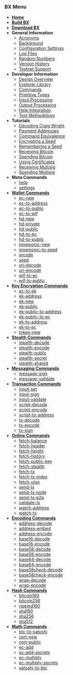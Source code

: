 ### BX Menu
* **[Home](Home)**
* **[Build BX](Build-BX)**
* **[Download BX](Download-BX)**
* **General Information**
  * [Acronyms](Acronyms)
  * [Background](Background)
  * [Configuration Settings](Configuration-Settings)
  * [Log Files](Log-Files)
  * [Random Numbers](Random-Numbers)
  * [Version History](Version-History)
  * [Testnet Support](Testnet-Support)
* **Developer Information**
  * [Design Overview](Design-Overview)
  * [Explorer Library](Explorer-Library)
  * [Commands](Commands)
  * [Primitive Types](Primitive-Types)
  * [Input Processing](Input-Processing)
  * [Output Processing](Output-Processing)
  * [Help Integration](Help-Integration)
  * [Test Methodology](Test-Methodology)
* **Tutorials**
  * [Decoding Craig Wright](wright-decoded)
  * [Payment Addresses](Payment-Address-Deconstruction)
  * [Command Equivalence](Command-Equivalence)
  * [Encrypting a Seed](How-to-Encrypt-a-Wallet-Seed)
  * [Remembering a Seed](How-to-Remember-a-Wallet-Seed)
  * [Receiving Bitcoin](How-to-Receive-Bitcoin)
  * [Spending Bitcoin](How-to-Spend-Bitcoin)
  * [Using Certificates](How-to-Use-Certificates)
  * [Receiving Multisig](How-to-Create-a-Multisig-Address)
  * [Spending Multisig](How-to-Spend-From-a-Multisig-Address)
* **Meta Commands**
  * [help](bx-help)
  * [settings](bx-settings)
* **[Wallet Commands](Wallet-Commands)**
  * [ec-new](bx-ec-new)
  * [ec-to-address](bx-ec-to-address)
  * [ec-to-public](bx-ec-to-public)
  * [ec-to-wif](bx-ec-to-wif)
  * [hd-new](bx-hd-new)
  * [hd-private](bx-hd-private)
  * [hd-public](bx-hd-public)
  * [hd-to-ec](bx-hd-to-ec)
  * [hd-to-public](bx-hd-to-public)
  * [mnemonic-new](bx-mnemonic-new)
  * [mnemonic-to-seed](bx-mnemonic-to-seed)
  * [qrcode](bx-qrcode)
  * [seed](bx-seed)
  * [uri-decode](bx-uri-decode)
  * [uri-encode](bx-uri-encode)
  * [wif-to-ec](bx-wif-to-ec)
  * [wif-to-public](bx-wif-to-public)
* **[Key Encryption Commands](Key-Encryption-Commands)**
  * [ec-to-ek](bx-ec-to-ek)
  * [ek-address](bx-ek-address)
  * [ek-new](bx-ek-new)
  * [ek-public](bx-ek-public)
  * [ek-public-to-address](bx-ek-public-to-address)
  * [ek-public-to-ec](bx-ek-public-to-ec)
  * [ek-to-address](bx-ek-to-address)
  * [ek-to-ec](bx-ek-to-ec)
  * [token-new](bx-token-new)
* **[Stealth Commands](Stealth-Commands)**
  * [stealth-decode](bx-stealth-decode)
  * [stealth-encode](bx-stealth-encode)
  * [stealth-public](bx-stealth-public)
  * [stealth-secret](bx-stealth-secret)
  * [stealth-shared](bx-stealth-shared)
* **[Messaging Commands](Messaging-Commands)**
  * [message-sign](bx-message-sign)
  * [message-validate](bx-message-validate)
* **[Transaction Commands](Transaction-Commands)**
  * [input-set](bx-input-set)
  * [input-sign](bx-input-sign)
  * [input-validate](bx-input-validate)
  * [script-decode](bx-script-decode)
  * [script-encode](bx-script-encode)
  * [script-to-address](bx-script-to-address)
  * [tx-decode](bx-tx-decode)
  * [tx-encode](bx-tx-encode)
  * [tx-sign](bx-tx-sign)
* **[Online Commands](Online-Commands)**
  * [fetch-balance](bx-fetch-balance)
  * [fetch-header](bx-fetch-header)
  * [fetch-height](bx-fetch-height)
  * [fetch-history](bx-fetch-history)
  * [fetch-public-key](bx-fetch-public-key)
  * [fetch-stealth](bx-fetch-stealth)
  * [fetch-tx](bx-fetch-tx)
  * [fetch-tx-index](bx-fetch-tx-index)
  * [fetch-utxo](bx-fetch-utxo)
  * [send-tx](bx-send-tx)
  * [send-tx-node](bx-send-tx-node)
  * [send-tx-p2p](bx-send-tx-p2p)
  * [validate-tx](bx-validate-tx)
  * [watch-address](bx-watch-address)
  * [watch-tx](bx-watch-tx)
* **[Encoding Commands](Encoding-Commands)**
  * [address-decode](bx-address-decode)
  * [address-embed](bx-address-embed)
  * [address-encode](bx-address-encode)
  * [base16-decode](bx-base16-decode)
  * [base16-encode](bx-base16-encode)
  * [base58-decode](bx-base58-decode)
  * [base58-encode](bx-base58-encode)
  * [base64-decode](bx-base64-decode)
  * [base64-encode](bx-base64-encode)
  * [base58check-decode](bx-base58check-decode)
  * [base58check-encode](bx-base58check-encode)
  * [wrap-decode](bx-wrap-decode)
  * [wrap-encode](bx-wrap-encode)
* **[Hash Commands](Hash-Commands)**
  * [bitcoin160](bx-bitcoin160)
  * [bitcoin256](bx-bitcoin256)
  * [ripemd160](bx-ripemd160)
  * [sha160](bx-sha160)
  * [sha256](bx-sha256)
  * [sha512](bx-sha512)
* **[Math Commands](Math-Commands)**
  * [btc-to-satoshi](bx-btc-to-satoshi)
  * [cert-new](bx-cert-new)
  * [cert-public](bx-cert-public)
  * [ec-add](bx-ec-add)
  * [ec-add-secrets](bx-ec-add-secrets)
  * [ec-multiply](bx-ec-multiply)
  * [ec-multiply-secrets](bx-ec-multiply-secrets)
  * [satoshi-to-btc](bx-satoshi-to-btc)